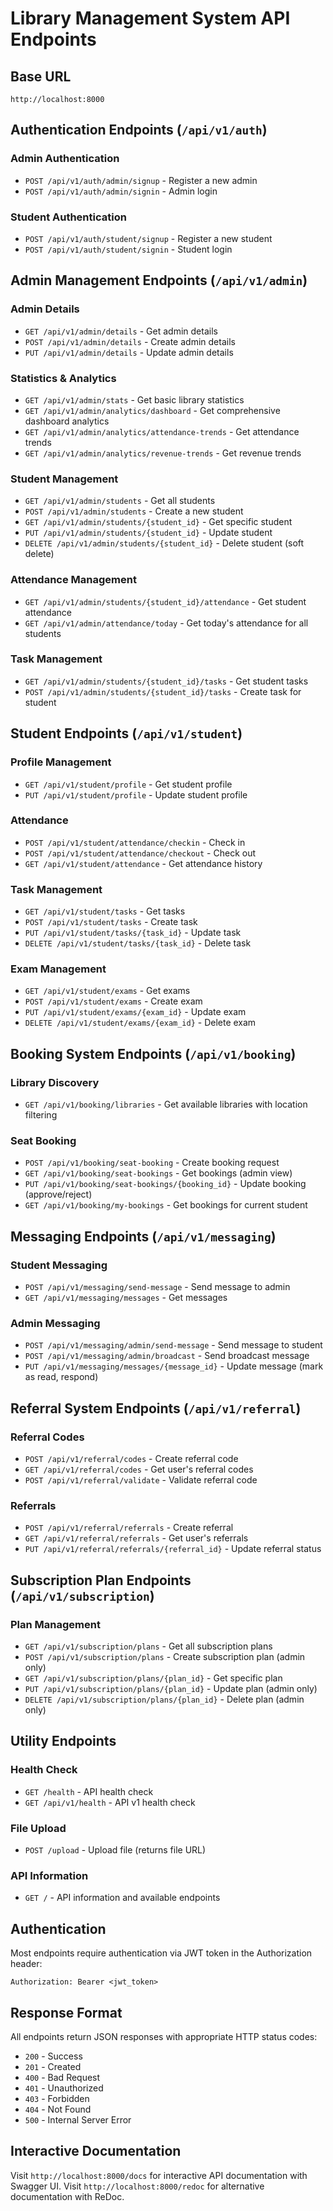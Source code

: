 # Library Management System API Endpoints

## Base URL
`http://localhost:8000`

## Authentication Endpoints (`/api/v1/auth`)

### Admin Authentication
- `POST /api/v1/auth/admin/signup` - Register a new admin
- `POST /api/v1/auth/admin/signin` - Admin login

### Student Authentication  
- `POST /api/v1/auth/student/signup` - Register a new student
- `POST /api/v1/auth/student/signin` - Student login

## Admin Management Endpoints (`/api/v1/admin`)

### Admin Details
- `GET /api/v1/admin/details` - Get admin details
- `POST /api/v1/admin/details` - Create admin details
- `PUT /api/v1/admin/details` - Update admin details

### Statistics & Analytics
- `GET /api/v1/admin/stats` - Get basic library statistics
- `GET /api/v1/admin/analytics/dashboard` - Get comprehensive dashboard analytics
- `GET /api/v1/admin/analytics/attendance-trends` - Get attendance trends
- `GET /api/v1/admin/analytics/revenue-trends` - Get revenue trends

### Student Management
- `GET /api/v1/admin/students` - Get all students
- `POST /api/v1/admin/students` - Create a new student
- `GET /api/v1/admin/students/{student_id}` - Get specific student
- `PUT /api/v1/admin/students/{student_id}` - Update student
- `DELETE /api/v1/admin/students/{student_id}` - Delete student (soft delete)

### Attendance Management
- `GET /api/v1/admin/students/{student_id}/attendance` - Get student attendance
- `GET /api/v1/admin/attendance/today` - Get today's attendance for all students

### Task Management
- `GET /api/v1/admin/students/{student_id}/tasks` - Get student tasks
- `POST /api/v1/admin/students/{student_id}/tasks` - Create task for student

## Student Endpoints (`/api/v1/student`)

### Profile Management
- `GET /api/v1/student/profile` - Get student profile
- `PUT /api/v1/student/profile` - Update student profile

### Attendance
- `POST /api/v1/student/attendance/checkin` - Check in
- `POST /api/v1/student/attendance/checkout` - Check out
- `GET /api/v1/student/attendance` - Get attendance history

### Task Management
- `GET /api/v1/student/tasks` - Get tasks
- `POST /api/v1/student/tasks` - Create task
- `PUT /api/v1/student/tasks/{task_id}` - Update task
- `DELETE /api/v1/student/tasks/{task_id}` - Delete task

### Exam Management
- `GET /api/v1/student/exams` - Get exams
- `POST /api/v1/student/exams` - Create exam
- `PUT /api/v1/student/exams/{exam_id}` - Update exam
- `DELETE /api/v1/student/exams/{exam_id}` - Delete exam

## Booking System Endpoints (`/api/v1/booking`)

### Library Discovery
- `GET /api/v1/booking/libraries` - Get available libraries with location filtering

### Seat Booking
- `POST /api/v1/booking/seat-booking` - Create booking request
- `GET /api/v1/booking/seat-bookings` - Get bookings (admin view)
- `PUT /api/v1/booking/seat-bookings/{booking_id}` - Update booking (approve/reject)
- `GET /api/v1/booking/my-bookings` - Get bookings for current student

## Messaging Endpoints (`/api/v1/messaging`)

### Student Messaging
- `POST /api/v1/messaging/send-message` - Send message to admin
- `GET /api/v1/messaging/messages` - Get messages

### Admin Messaging
- `POST /api/v1/messaging/admin/send-message` - Send message to student
- `POST /api/v1/messaging/admin/broadcast` - Send broadcast message
- `PUT /api/v1/messaging/messages/{message_id}` - Update message (mark as read, respond)

## Referral System Endpoints (`/api/v1/referral`)

### Referral Codes
- `POST /api/v1/referral/codes` - Create referral code
- `GET /api/v1/referral/codes` - Get user's referral codes
- `POST /api/v1/referral/validate` - Validate referral code

### Referrals
- `POST /api/v1/referral/referrals` - Create referral
- `GET /api/v1/referral/referrals` - Get user's referrals
- `PUT /api/v1/referral/referrals/{referral_id}` - Update referral status

## Subscription Plan Endpoints (`/api/v1/subscription`)

### Plan Management
- `GET /api/v1/subscription/plans` - Get all subscription plans
- `POST /api/v1/subscription/plans` - Create subscription plan (admin only)
- `GET /api/v1/subscription/plans/{plan_id}` - Get specific plan
- `PUT /api/v1/subscription/plans/{plan_id}` - Update plan (admin only)
- `DELETE /api/v1/subscription/plans/{plan_id}` - Delete plan (admin only)

## Utility Endpoints

### Health Check
- `GET /health` - API health check
- `GET /api/v1/health` - API v1 health check

### File Upload
- `POST /upload` - Upload file (returns file URL)

### API Information
- `GET /` - API information and available endpoints

## Authentication

Most endpoints require authentication via JWT token in the Authorization header:
```
Authorization: Bearer <jwt_token>
```

## Response Format

All endpoints return JSON responses with appropriate HTTP status codes:
- `200` - Success
- `201` - Created
- `400` - Bad Request
- `401` - Unauthorized
- `403` - Forbidden
- `404` - Not Found
- `500` - Internal Server Error

## Interactive Documentation

Visit `http://localhost:8000/docs` for interactive API documentation with Swagger UI.
Visit `http://localhost:8000/redoc` for alternative documentation with ReDoc.

